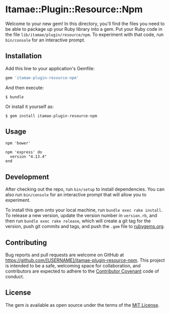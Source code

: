 # Itamae::Plugin::Resource::Npm

Welcome to your new gem! In this directory, you'll find the files you need to be able to package up your Ruby library into a gem. Put your Ruby code in the file `lib/itamae/plugin/resource/npm`. To experiment with that code, run `bin/console` for an interactive prompt.

## Installation

Add this line to your application's Gemfile:

```ruby
gem 'itamae-plugin-resource-npm'
```

And then execute:

    $ bundle

Or install it yourself as:

    $ gem install itamae-plugin-resource-npm

## Usage

```
npm 'bower'

npm 'express' do
  version "4.13.4"
end

```

## Development

After checking out the repo, run `bin/setup` to install dependencies. You can also run `bin/console` for an interactive prompt that will allow you to experiment.

To install this gem onto your local machine, run `bundle exec rake install`. To release a new version, update the version number in `version.rb`, and then run `bundle exec rake release`, which will create a git tag for the version, push git commits and tags, and push the `.gem` file to [rubygems.org](https://rubygems.org).

## Contributing

Bug reports and pull requests are welcome on GitHub at https://github.com/[USERNAME]/itamae-plugin-resource-npm. This project is intended to be a safe, welcoming space for collaboration, and contributors are expected to adhere to the [Contributor Covenant](http://contributor-covenant.org) code of conduct.


## License

The gem is available as open source under the terms of the [MIT License](http://opensource.org/licenses/MIT).


